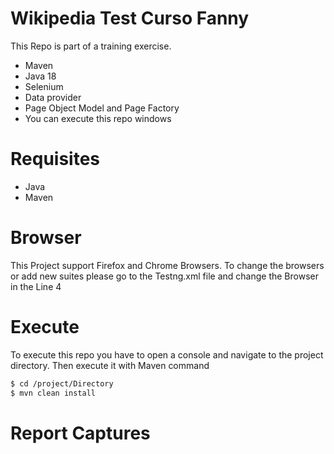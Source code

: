 # Wikipedia Test Curso Fanny

This Repo is part of a training exercise. 
  - Maven
  - Java 18
  - Selenium
  - Data provider 
  - Page Object Model and Page Factory
  - You can execute this repo windows  

# Requisites

  - Java 
  - Maven

# Browser

This Project support Firefox and Chrome Browsers. To change the browsers or add new suites please go to the Testng.xml file and change the Browser in the Line 4

# Execute

To execute this repo you have to open a console and navigate to the project directory. Then execute it with Maven command

```sh
$ cd /project/Directory
$ mvn clean install 
```

# Report Captures

![]()

